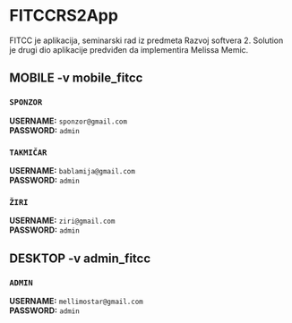 # FITCCRS2App

FITCC je aplikacija, seminarski rad iz predmeta Razvoj softvera 2. Solution je drugi dio aplikacije predviđen da implementira Melissa Memic.

## MOBILE -v mobile_fitcc

### **`SPONZOR`**
**USERNAME:** `sponzor@gmail.com`  
**PASSWORD:** `admin`

### **`TAKMIČAR`**
**USERNAME:** `bablamija@gmail.com`  
**PASSWORD:** `admin`

### **`ŽIRI`**
**USERNAME:** `ziri@gmail.com`  
**PASSWORD:** `admin`

## DESKTOP -v admin_fitcc

### **`ADMIN`**
**USERNAME:** `mellimostar@gmail.com`  
**PASSWORD:** `admin`
   
        
